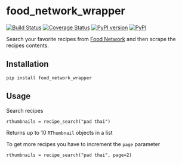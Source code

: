 # food_network_wrapper

[![Build Status](https://travis-ci.org/benawad/food_network_wrapper.svg?branch=master)](https://travis-ci.org/benawad/food_network_wrapper)
[![Coverage Status](https://coveralls.io/repos/github/benawad/food_network_wrapper/badge.svg?branch=master)](https://coveralls.io/github/benawad/food_network_wrapper?branch=master)
[![PyPI version](https://badge.fury.io/py/food_network_wrapper.svg)](https://badge.fury.io/py/food_network_wrapper)
[![PyPI](https://img.shields.io/pypi/pyversions/Django.svg?maxAge=2592000)]()

Search your favorite recipes from [Food Network](http://foodnetwork.com) and then scrape the recipes contents.

## Installation

```
pip install food_network_wrapper
```

## Usage

Search recipes

```
rthumbnails = recipe_search("pad thai")
```

Returns up to 10 `RThumbnail` objects in a list

To get more recipes you have to increment the `page` parameter

```
rthumbnails = recipe_search("pad thai", page=2)
```


